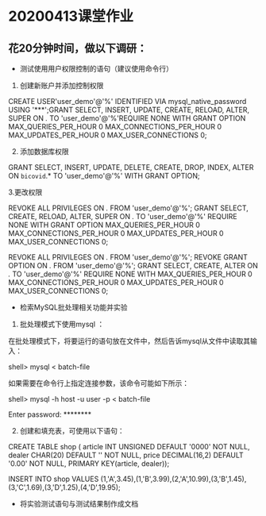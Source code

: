 20200413课堂作业
================
花20分钟时间，做以下调研：
-------------------------
- 测试使用用户权限控制的语句（建议使用命令行）

1. 创建新账户并添加控制权限

CREATE USER'user_demo'@'%' IDENTIFIED VIA mysql_native_password USING '***';GRANT SELECT, INSERT, UPDATE, CREATE, RELOAD, ALTER, SUPER ON *.* TO 'user_demo'@'%'REQUIRE NONE WITH GRANT OPTION MAX_QUERIES_PER_HOUR 0 MAX_CONNECTIONS_PER_HOUR 0 MAX_UPDATES_PER_HOUR 0 MAX_USER_CONNECTIONS 0;

2. 添加数据库权限

GRANT SELECT, INSERT, UPDATE, DELETE, CREATE, DROP, INDEX, ALTER ON `bicovid`.* TO 'user_demo'@'%' WITH GRANT OPTION;

3.更改权限

REVOKE ALL PRIVILEGES ON *.* FROM 'user_demo'@'%'; GRANT SELECT, CREATE, RELOAD, ALTER, SUPER ON *.* TO 'user_demo'@'%' REQUIRE NONE WITH GRANT OPTION MAX_QUERIES_PER_HOUR 0 MAX_CONNECTIONS_PER_HOUR 0 MAX_UPDATES_PER_HOUR 0 MAX_USER_CONNECTIONS 0;

REVOKE ALL PRIVILEGES ON *.* FROM 'user_demo'@'%'; REVOKE GRANT OPTION ON *.* FROM 'user_demo'@'%'; GRANT SELECT, CREATE, ALTER ON *.* TO 'user_demo'@'%' REQUIRE NONE WITH MAX_QUERIES_PER_HOUR 0 MAX_CONNECTIONS_PER_HOUR 0 MAX_UPDATES_PER_HOUR 0 MAX_USER_CONNECTIONS 0;

- 检索MySQL批处理相关功能并实验

1. 批处理模式下使用mysql
：

在批处理模式下，将要运行的语句放在文件中，然后告诉mysql从文件中读取其输入：


shell> mysql < batch-file

如果需要在命令行上指定连接参数，该命令可能如下所示：


shell> mysql -h host -u user -p < batch-file

Enter password: ********

2. 创建和填充表，可使用以下语句：


CREATE TABLE shop (
article INT UNSIGNED  DEFAULT '0000' NOT NULL,
dealer  CHAR(20)      DEFAULT ''     NOT NULL,
    price   DECIMAL(16,2) DEFAULT '0.00' NOT NULL,
    PRIMARY KEY(article, dealer));

INSERT INTO shop VALUES (1,'A',3.45),(1,'B',3.99),(2,'A',10.99),(3,'B',1.45),
    (3,'C',1.69),(3,'D',1.25),(4,'D',19.95);


- 将实验测试语句与测试结果制作成文档
